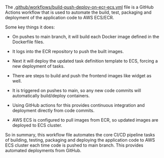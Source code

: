 The [.github/workflows/build-push-deploy-on-ecr-ecs.yml](https://github.com/ChatFAQ/ChatFAQ/.github/workflows/build-push-deploy-on-ecr-ecs.yml) file is a GitHub Actions workflow that is used to automate the build, test, packaging and deployment of the application code to AWS ECS/ECR.

Some key things it does:

- On pushes to main branch, it will build each Docker image defined in the Dockerfile files.

- It logs into the ECR repository to push the built images.

- Next it will deploy the updated task definition template to ECS, forcing a new deployment of tasks.

- There are steps to build and push the frontend images like widget as well.

- It is triggered on pushes to main, so any new code commits will automatically build/deploy containers.

- Using GitHub actions for this provides continuous integration and deployment directly from code commits.

- AWS ECS is configured to pull images from ECR, so updated images are deployed to ECS cluster.

So in summary, this workflow file automates the core CI/CD pipeline tasks of building, testing, packaging and deploying the application code to AWS ECS cluster each time code is pushed to main branch. This provides automated deployments from GitHub.
